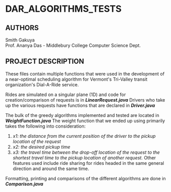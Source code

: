 # DAR_ALGORITHMS_TESTS

## AUTHORS
Smith Gakuya  
Prof. Ananya Das - Middlebury College Computer Science Dept.

## PROJECT DESCRIPTION 
These files contain multiple functions that were used in the development of a near-optimal scheduling algorithm for Vermont's Tri-Valley transit organization's Dial-A-Ride service.

Rides are simulated on a singular plane (1D) and code for creation/comparison of requests is in ***LinearRequest.java***
Drivers who take up the various requests have functions that are declared in ***Driver.java***

The bulk of the greedy algorithms implemented and tested are located in ***WeightFunction.java***
The weight function that we ended up using primarily takes the following into consideration:
  1) _x1: the distance from the current position of the driver to the pickup location of the request_
  2) _x2: the desired pickup time_
  3) _x3: the travel time between the drop-off location of the request to the shortest travel time to the pickup location of another request._
Other features used include ride sharing for rides headed in the same general direction and around the same time.

Formatting, printing and comparisons of the different algorithms are done in ***Comparison.java***
